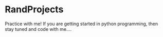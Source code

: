 # RandProjects
Practice with me!
If you are getting started in python programming, then stay tuned and code with me....
